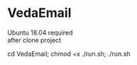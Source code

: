 # VedaEmail
Ubuntu 18.04 required  
after clone project  
  
cd VedaEmail; chmod +x ./run.sh; ./run.sh

